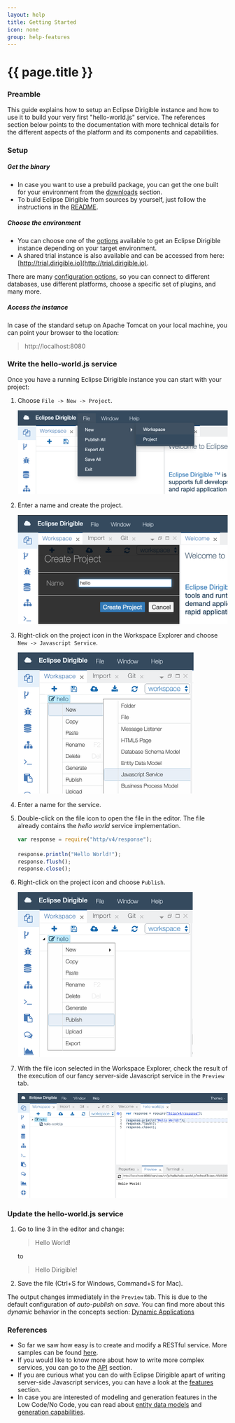 ```yaml
---
layout: help
title: Getting Started
icon: none
group: help-features
---
```


{{ page.title }}
===

### Preamble

This guide explains how to setup an Eclipse Dirigible instance and how to use it to build your very first "hello-world.js" service. The references section below points to the documentation with more technical details for the different aspects of the platform and its components and capabilities.

### Setup

##### Get the binary

* In case you want to use a prebuild package, you can get the one built for your environment from the [downloads](https://download.eclipse.org/dirigible) section.
* To build Eclipse Dirigible from sources by yourself, just follow the instructions in the [README](https://github.com/eclipse/dirigible/blob/master/README.md#build).

##### Choose the environment

* You can choose one of the [options](setup.html) available to get an Eclipse Dirigible instance depending on your target environment.
* A shared trial instance is also available and can be accessed from here: [http://trial.dirigible.io](http://trial.dirigible.io).

There are many [configuration options](setup_environment_variables.html), so you can connect to different databases, use different platforms, choose a specific set of plugins, and many more.

##### Access the instance

In case of the standard setup on Apache Tomcat on your local machine, you can point your browser to the location:

> http://localhost:8080

### Write the hello-world.js service
Once you have a running Eclipse Dirigible instance you can start with your project:

1. Choose `File -> New -> Project`.

    ![New Project](images/getting_started/new-project-hello.png)

2. Enter a name and create the project. 

    ![Create Project](images/getting_started/create-project-hello.png)

3. Right-click on the project icon in the Workspace Explorer and choose `New -> Javascript Service`.

    ![Create Javascript Service](images/getting_started/create-javascript.png)

4. Enter a name for the service.
5. Double-click on the file icon to open the file in the editor. The file already contains the *hello world* service implementation.

    ```javascript
    var response = require("http/v4/response");

    response.println("Hello World!");
    response.flush();
    response.close();
    ```

6. Right-click on the project icon and choose `Publish`.

    ![Publish Project](images/getting_started/publish-project.png)

7. With the file icon selected in the Workspace Explorer, check the result of the execution of our fancy server-side Javascript service in the `Preview` tab.

    ![Preview Project](images/getting_started/preview-project.png)

### Update the hello-world.js service

1. Go to line 3 in the editor and change:

    > Hello World!

    to

    > Hello Dirigible!

2. Save the file (Ctrl+S for Windows, Command+S for Mac). 
    
The output changes immediately in the `Preview` tab. This is due to the default configuration of *auto-publish* on *save*. You can find more about this *dynamic* behavior in the concepts section: [Dynamic Applications](concepts_dynamic_applications.html)

### References

* So far we saw how easy is to create and modify a RESTful service. More samples can be found [here](../samples/index.html). 
* If you would like to know more about how to write more complex services, you can go to the [API](../api/index.html) section. 
* If you are curious what you can do with Eclipse Dirigible apart of writing server-side Javascript services, you can have a look at the [features](features.html) section.
* In case you are interested of modeling and generation features in the Low Code/No Code, you can read about [entity data models](concepts_entity_service.html) and [generation capabilities](concepts_generation.html).

